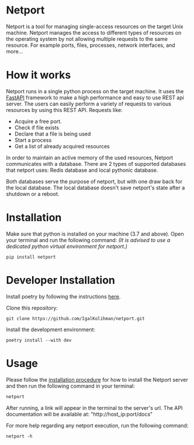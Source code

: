 # Netport

Netport is a tool for managing single-access resources on the target Unix machine. Netport manages
the access to different types of resources on the operating system by not allowing multiple requests
to the same resource. For example ports, files, processes, network interfaces, and more...

# How it works

Netport runs in a single python process on the target machine. It uses the
[FastAPI](https://fastapi.tiangolo.com/) framework to make a high performance and easy to use REST
api server. The users can easily perform a variety of requests to various resources by using this
REST API. Requests like:

* Acquire a free port.
* Check if file exists
* Declare that a file is being used
* Start a process
* Get a list of already acquired resources

In order to maintain an active memory of the used resources, Netport communicates with a database.
There are 2 types of supported databases that netport uses: Redis database and local pythonic
database.

Both databases serve the purpose of netport, but with one draw back for the local database. The
local database doesn't save netport's state after a shutdown or a reboot.

# Installation

Make sure that python is installed on your machine (3.7 and above). Open your terminal and run the
following command: _(It is advised to use a dedicated python virtual environment for netport.)_

```shell
pip install netport
```

# Developer Installation

Install poetry by following the instructions [here](https://python-poetry.org/docs/).

Clone this repository:

```shell
git clone https://github.com/IgalKolihman/netport.git
```

Install the development environment:

```shell
poetry install --with dev
```

# Usage

Please follow the [installation procedure](#installation) for how to install the Netport server
and then run the following command in your terminal:

```sh
netport
```

After running, a link will appear in the terminal to the server's url. The API documentation will
be available at: "http://host_ip:port/docs"

For more help regarding any netport execution, run the following command:

```shell
netport -h
```